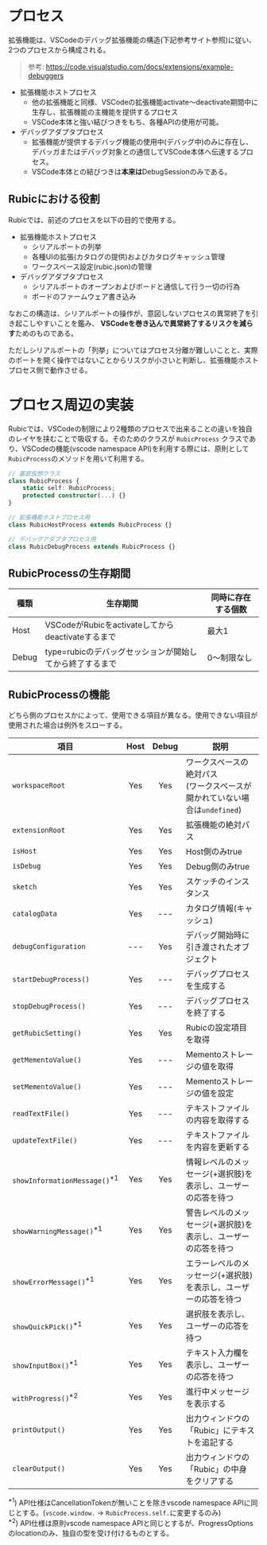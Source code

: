 # プロセス

拡張機能は、VSCodeのデバッグ拡張機能の構造(下記参考サイト参照)に従い、2つのプロセスから構成される。

> 参考: https://code.visualstudio.com/docs/extensions/example-debuggers

* 拡張機能ホストプロセス
  * 他の拡張機能と同様、VSCodeの拡張機能activate～deactivate期間中に生存し、拡張機能の主機能を提供するプロセス
  * VSCode本体と強い結びつきをもち、各種APIの使用が可能。
* デバッグアダプタプロセス
  * 拡張機能が提供するデバッグ機能の使用中(デバッグ中)のみに存在し、デバッガまたはデバッグ対象との通信してVSCode本体へ伝達するプロセス。
  * VSCode本体との結びつきは**本来は**DebugSessionのみである。

## Rubicにおける役割

Rubicでは、前述のプロセスを以下の目的で使用する。

* 拡張機能ホストプロセス
  * シリアルポートの列挙
  * 各種UIの拡張(カタログの提供)およびカタログキャッシュ管理
  * ワークスペース設定(rubic.json)の管理
* デバッグアダプタプロセス
  * シリアルポートのオープンおよびボードと通信して行う一切の行為
  * ボードのファームウェア書き込み

なおこの構造は、シリアルポートの操作が、意図しないプロセスの異常終了を引き起こしやすいことを鑑み、
**VSCodeを巻き込んで異常終了するリスクを減らす**ためのものである。

ただしシリアルポートの「列挙」についてはプロセス分離が難しいことと、実際のポートを開く操作ではないことからリスクが小さいと判断し、拡張機能ホストプロセス側で動作させる。

# プロセス周辺の実装

Rubicでは、VSCodeの制限により2種類のプロセスで出来ることの違いを独自のレイヤを挟むことで吸収する。そのためのクラスが `RubicProcess` クラスであり、VSCodeの機能(vscode namespace API)を利用する際には、原則として`RubicProcess`のメソッドを用いて利用する。

```typescript
// 基底仮想クラス
class RubicProcess {
    static self: RubicProcess;
    protected constructor(...) {}
}

// 拡張機能ホストプロセス用
class RubicHostProcess extends RubicProcess {}

// デバッグアダプタプロセス用
class RubicDebugProcess extends RubicProcess {}
```

## RubicProcessの生存期間
|種類|生存期間|同時に存在する個数|
|--|--|--|
|Host|VSCodeがRubicをactivateしてからdeactivateするまで|最大1|
|Debug|type=rubicのデバッグセッションが開始してから終了するまで|0～制限なし|

## RubicProcessの機能

どちら側のプロセスかによって、使用できる項目が異なる。使用できない項目が使用された場合は例外をスローする。

|項目|Host|Debug|説明|
|--|:--:|:--:|--|
|`workspaceRoot`|Yes|Yes|ワークスペースの絶対パス<br>(ワークスペースが開かれていない場合は`undefined`)|
|`extensionRoot`|Yes|Yes|拡張機能の絶対パス|
|`isHost`|Yes|Yes|Host側のみtrue|
|`isDebug`|Yes|Yes|Debug側のみtrue|
|`sketch`|Yes|Yes|スケッチのインスタンス|
|`catalogData`|Yes|---|カタログ情報(キャッシュ)|
|`debugConfiguration`|---|Yes|デバッグ開始時に引き渡されたオブジェクト|
|`startDebugProcess()`|Yes|---|デバッグプロセスを生成する|
|`stopDebugProcess()`|Yes|---|デバッグプロセスを終了する|
|`getRubicSetting()`|Yes|Yes|Rubicの設定項目を取得|
|`getMementoValue()`|Yes|---|Mementoストレージの値を取得|
|`setMementoValue()`|Yes|---|Mementoストレージの値を設定|
|`readTextFile()`|Yes|---|テキストファイルの内容を取得する|
|`updateTextFile()`|Yes|---|テキストファイルを内容を更新する|
|`showInformationMessage()`<sup>*1</sup>|Yes|Yes|情報レベルのメッセージ(+選択肢)を表示し、ユーザーの応答を待つ|
|`showWarningMessage()`<sup>*1</sup>|Yes|Yes|警告レベルのメッセージ(+選択肢)を表示し、ユーザーの応答を待つ|
|`showErrorMessage()`<sup>*1</sup>|Yes|Yes|エラーレベルのメッセージ(+選択肢)を表示し、ユーザーの応答を待つ|
|`showQuickPick()`<sup>*1</sup>|Yes|Yes|選択肢を表示し、ユーザーの応答を待つ|
|`showInputBox()`<sup>*1</sup>|Yes|Yes|テキスト入力欄を表示し、ユーザーの応答を待つ|
|`withProgress()`<sup>*2</sup>|Yes|Yes|進行中メッセージを表示する|
|`printOutput()`|Yes|Yes|出力ウィンドウの「Rubic」にテキストを追記する|
|`clearOutput()`|Yes|Yes|出力ウィンドウの「Rubic」の中身をクリアする|

<sup>*1</sup>) API仕様はCancellationTokenが無いことを除きvscode namespace APIに同じとする。(`vscode.window.` → `RubicProcess.self.`に変更するのみ)<br>
<sup>*2</sup>) API仕様は原則vscode namespace APIと同じとするが、ProgressOptionsのlocationのみ、独自の型を受け付けるものとする。
